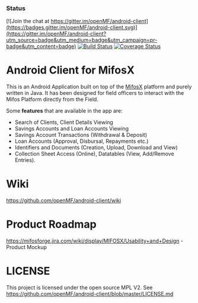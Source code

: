### Status

[![Join the chat at https://gitter.im/openMF/android-client](https://badges.gitter.im/openMF/android-client.svg)](https://gitter.im/openMF/android-client?utm_source=badge&utm_medium=badge&utm_campaign=pr-badge&utm_content=badge)
[![Build Status](https://travis-ci.org/openMF/android-client.svg?branch=master)](https://travis-ci.org/openMF/android-client)
[![Coverage Status](https://coveralls.io/repos/github/openMF/android-client/badge.svg?branch=master)](https://coveralls.io/github/openMF/android-client?branch=master)

# Android Client for MifosX

This is an Android Application built on top of the [MifosX](https://mifosforge.jira.com/wiki/spaces/MIFOSX/overview) platform and purely written in Java. It has been designed for field officers to interact with the Mifos Platform directly from the Field. 

Some **features** that are available in the app are:
- Search of Clients, Client Details Viewing
- Savings Accounts and Loan Accounts Viewing
- Savings Account Transactions (Withdrawal & Deposit)
- Loan Accounts (Approval, Disbursal, Repayments etc.)
- Identifiers and Documents (Creation, Upload, Download and View)
- Collection Sheet Access (Online), Datatables (View, Add/Remove Entries).

# Wiki

https://github.com/openMF/android-client/wiki

# Product Roadmap

https://mifosforge.jira.com/wiki/display/MIFOSX/Usability+and+Design - Product Mockup

# LICENSE

This project is licensed under the open source MPL V2. See
https://github.com/openMF/android-client/blob/master/LICENSE.md
